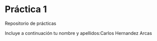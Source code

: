 # Práctica 1
Repositorio de prácticas

Incluye a continuación tu nombre y apellidos:Carlos Hernandez Arcas
